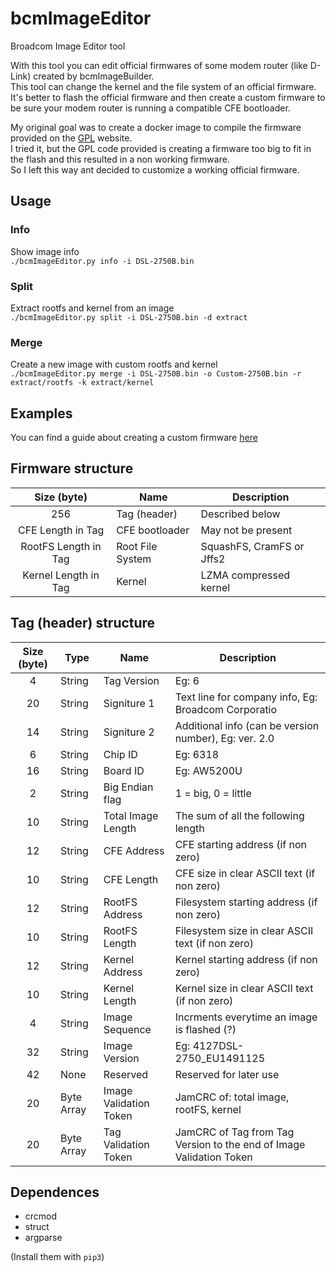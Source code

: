 # bcmImageEditor
Broadcom Image Editor tool  

With this tool you can edit official firmwares of some modem router (like D-Link) created by bcmImageBuilder.  
This tool can change the kernel and the file system of an official firmware.  
It's better to flash the official firmware and then create a custom firmware to be sure your modem router is running a compatible CFE bootloader.  

My original goal was to create a docker image to compile the firmware provided on the [GPL](http://tsd.dlink.com.tw/downloads2008list.asp?OS=GPL) website.  
I tried it, but the GPL code provided is creating a firmware too big to fit in the flash and this resulted in a non working firmware.  
So I left this way ant decided to customize a working official firmware.

## Usage
### Info  
Show image info    
`./bcmImageEditor.py info -i DSL-2750B.bin`

### Split  
Extract rootfs and kernel from an image     
`./bcmImageEditor.py split -i DSL-2750B.bin -d extract`

### Merge
Create a new image with custom rootfs and kernel     
`./bcmImageEditor.py merge -i DSL-2750B.bin -o Custom-2750B.bin -r extract/rootfs -k extract/kernel`

## Examples
You can find a guide about creating a custom firmware [here](GUIDE.md)

## Firmware structure
| Size (byte)  | Name | Description |
| :----------: | ---- | ------- |
| 256 | Tag (header) | Described below |
| CFE Length in Tag | CFE bootloader | May not be present |
| RootFS Length in Tag | Root File System | SquashFS, CramFS or Jffs2 |
| Kernel Length in Tag | Kernel | LZMA compressed kernel |

## Tag (header) structure
| Size (byte)  | Type | Name | Description |
| :----------: | ---- | ---- | ------- |
|  4 | String | Tag Version | Eg: 6 |
| 20 | String | Signiture 1 | Text line for company info, Eg: Broadcom Corporatio |
| 14 | String | Signiture 2 | Additional info (can be version number), Eg: ver. 2.0 |
|  6 | String | Chip ID | Eg: 6318 |
| 16 | String | Board ID | Eg: AW5200U |
|  2 | String | Big Endian flag | 1 = big, 0 = little |
| 10 | String | Total Image Length | The sum of all the following length |
| 12 | String | CFE Address | CFE starting address (if non zero) |
| 10 | String | CFE Length | CFE size in clear ASCII text (if non zero) |
| 12 | String | RootFS Address | Filesystem starting address (if non zero) |
| 10 | String | RootFS Length | Filesystem size in clear ASCII text (if non zero) |
| 12 | String | Kernel Address | Kernel starting address (if non zero) |
| 10 | String | Kernel Length | Kernel size in clear ASCII text (if non zero) |
|  4 | String | Image Sequence | Incrments everytime an image is flashed (?) |
| 32 | String | Image Version | Eg: 4127DSL-2750_EU1491125 |
| 42 | None | Reserved | Reserved for later use |
| 20 | Byte Array | Image Validation Token | JamCRC of: total image, rootFS, kernel |
| 20 | Byte Array | Tag Validation Token | JamCRC of Tag from Tag Version to the end of Image Validation Token |

## Dependences
- crcmod  
- struct  
- argparse  

(Install them with `pip3`)
